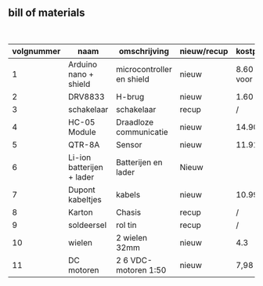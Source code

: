 ## bill of materials
<br />

|volgnummer|naam|omschrijving|nieuw/recup|kostprijs/stuk|aantal|subtotaal|
|----------|----|------------|-----------|---------|------|---------|
|         1|   Arduino nano + shield | microcontroller en shield           | nieuw          |    8.60 + 2euro voor shield          |  1    |      10.60   |
|         2|   DRV8833 |   H-brug         | nieuw          |          1.60    |   1   |  1.60       |
|         3|   schakelaar |  schakelaar     |   recup    |    /      | 1   |   /   | 
|         4|  HC-05 Module  |   Draadloze communicatie         |  nieuw         |        14.90      |   1   |    14.90     |
|         5| QTR-8A   |    Sensor        |   nieuw        |       11.91       |  1    |    11.91     |
|         6|  Li-ion batterijen + lader  |      Batterijen en lader      |   Nieuw        |              |  2 batterijen 1 lader   |         |
|         7|  Dupont kabeltjes  |    kabels        |    nieuw       |      10.99        |   1 set   |   10.99      |
|         8|  Karton  |    Chasis        |   recup        |       /       |  1    |    /     |
|         9|  soldeersel  |     rol tin       |    recup       |        /      |  1    |   /      |
|         10|  wielen  |     2 wielen 32mm     |   nieuw        |  4.3            |   2   |   8.6      |
|         11| DC motoren | 2 6 VDC-motoren 1:50 | nieuw |  7,98 voor 2  | 2 | 7,98 |
